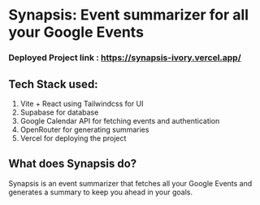 # Synapsis: Event summarizer for all your Google Events 

### Deployed Project link : https://synapsis-ivory.vercel.app/

## Tech Stack used:

1. Vite + React using Tailwindcss for UI
2. Supabase for database
3. Google Calendar API for fetching events and authentication
4. OpenRouter for generating summaries
5. Vercel for deploying the project


## What does Synapsis do?
Synapsis is an event summarizer that fetches all your Google Events and generates a summary to keep you ahead in your goals.





